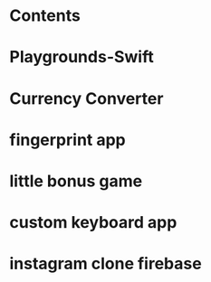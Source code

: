 # Contents
# Playgrounds-Swift
# Currency Converter
# fingerprint app
# little bonus game
# custom keyboard app
# instagram clone firebase 

